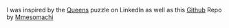 I was inspired by the [Queens](https://www.linkedin.com/showcase/queens-game/posts/?feedView=all) puzzle on LinkedIn as well as this [Github](https://github.com/MathsMarshall/LinkedIn_Queen_puzzle/tree/main) Repo by [Mmesomachi](https://github.com/MathsMarshall)